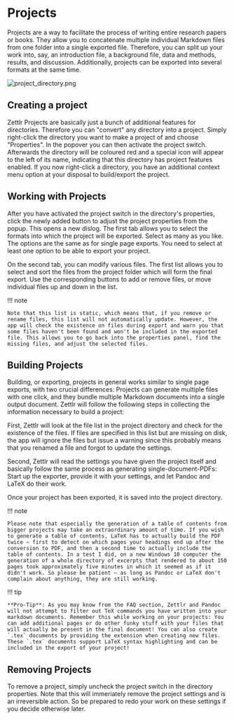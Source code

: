 # Projects

Projects are a way to facilitate the process of writing entire research papers or books. They allow you to concatenate multiple individual Markdown files from one folder into a single exported file. Therefore, you can split up your work into, say, an introduction file, a background file, data and methods, results, and discussion. Additionally, projects can be exported into several formats at the same time.

![project_directory.png](../img/project_directory.png)

## Creating a project

Zettlr Projects are basically just a bunch of additional features for directories. Therefore you can "convert" any directory into a project. Simply right-click the directory you want to make a project of and choose "Properties". In the popover you can then activate the project switch. Afterwards the directory will be coloured red and a special icon will appear to the left of its name, indicating that this directory has project features enabled. If you now right-click a directory, you have an additional context menu option at your disposal to build/export the project.

## Working with Projects

After you have activated the project switch in the directory's properties, click the newly added button to adjust the project properties from the popup. This opens a new dislog. The first tab allows you to select the formats into which the project will be exported. Select as many as you like. The options are the same as for single page exports. You need to select at least one option to be able to export your project.

On the second tab, you can modify various files. The first list allows you to select and sort the files from the project folder which will form the final export. Use the corresponding buttons to add or remove files, or move individual files up and down in the list.

!!! note

    Note that this list is static, which means that, if you remove or rename files, this list will not automatically update. However, the app will check the existence on files during export and warn you that some files haven't been found and won't be included in the exported file. This allows you to go back into the properties panel, find the missing files, and adjust the selected files.

## Building Projects

Building, or exporting, projects in general works similar to single page exports, with two crucial differences: Projects can generate multiple files with one click, and they bundle multiple Markdown documents into a single output document. Zettlr will follow the following steps in collecting the information necessary to build a project:

First, Zettlr will look at the file list in the project directory and check for the existence of the files. If files are specified in this list but are missing on disk, the app will ignore the files but issue a warning since this probably means that you renamed a file and forgot to update the settings.

Second, Zettlr will read the settings you have given the project itself and basically follow the same process as generating single-document-PDFs: Start up the exporter, provide it with your settings, and let Pandoc and LaTeX do their work.

Once your project has been exported, it is saved into the project directory.

!!! note

    Please note that especially the generation of a table of contents from bigger projects may take an extraordinary amount of time. If you wish to generate a table of contents, LaTeX has to actually build the PDF twice — first to detect on which pages your headings end up after the conversion to PDF, and then a second time to actually include the table of contents. In a test I did, on a new Windows 10 computer the generation of a whole directory of excerpts that rendered to about 150 pages took approximately five minutes in which it seemed as if it didn't work. So please be patient — as long as Pandoc or LaTeX don't complain about anything, they are still working.

!!! tip

    **Pro-Tip**: As you may know from the FAQ section, Zettlr and Pandoc will not attempt to filter out TeX commands you have written into your markdown documents. Remember this while working on your projects: You can add additional pages or do other funky stuff with your files that will actually be present in the final document! You can also create `.tex` documents by providing the extension when creating new files. These `.tex` documents support LaTeX syntax highlighting and can be included in the export of your project!

## Removing Projects

To remove a project, simply uncheck the project switch in the directory properties. Note that this will immeriately remove the project settings and is an irreversible action. So be prepared to redo your work on these settings if you decide otherwise later.
